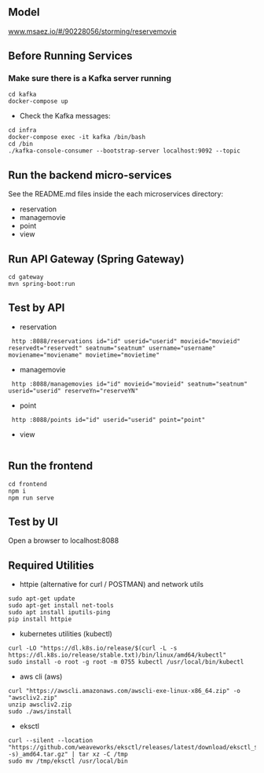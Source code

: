# 

## Model
www.msaez.io/#/90228056/storming/reservemovie

## Before Running Services
### Make sure there is a Kafka server running
```
cd kafka
docker-compose up
```
- Check the Kafka messages:
```
cd infra
docker-compose exec -it kafka /bin/bash
cd /bin
./kafka-console-consumer --bootstrap-server localhost:9092 --topic
```

## Run the backend micro-services
See the README.md files inside the each microservices directory:

- reservation
- managemovie
- point
- view


## Run API Gateway (Spring Gateway)
```
cd gateway
mvn spring-boot:run
```

## Test by API
- reservation
```
 http :8088/reservations id="id" userid="userid" movieid="movieid" reservedt="reservedt" seatnum="seatnum" username="username" moviename="moviename" movietime="movietime" 
```
- managemovie
```
 http :8088/managemovies id="id" movieid="movieid" seatnum="seatnum" userid="userid" reserveYn="reserveYN" 
```
- point
```
 http :8088/points id="id" userid="userid" point="point" 
```
- view
```
```


## Run the frontend
```
cd frontend
npm i
npm run serve
```

## Test by UI
Open a browser to localhost:8088

## Required Utilities

- httpie (alternative for curl / POSTMAN) and network utils
```
sudo apt-get update
sudo apt-get install net-tools
sudo apt install iputils-ping
pip install httpie
```

- kubernetes utilities (kubectl)
```
curl -LO "https://dl.k8s.io/release/$(curl -L -s https://dl.k8s.io/release/stable.txt)/bin/linux/amd64/kubectl"
sudo install -o root -g root -m 0755 kubectl /usr/local/bin/kubectl
```

- aws cli (aws)
```
curl "https://awscli.amazonaws.com/awscli-exe-linux-x86_64.zip" -o "awscliv2.zip"
unzip awscliv2.zip
sudo ./aws/install
```

- eksctl 
```
curl --silent --location "https://github.com/weaveworks/eksctl/releases/latest/download/eksctl_$(uname -s)_amd64.tar.gz" | tar xz -C /tmp
sudo mv /tmp/eksctl /usr/local/bin
```

